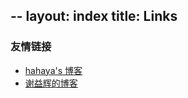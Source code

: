 --
layout: index
title: Links
--

<h3>友情链接</h3>
	<ul>
	<li><a href="http://hahaya.github.io" target="_blank">hahaya's 博客</a></li>
	<li><a href="http://yihui.name/cn" target="_blank">谢益辉的博客</li>
	</ul>

